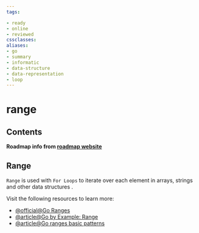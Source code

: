 ```yaml
---
tags:

- ready
- online
- reviewed
cssclasses:
aliases:
- go
- summary
- informatic
- data-structure
- data-representation
- loop
---
```


# range

## Contents

__Roadmap info from [roadmap website](https://roadmap.sh/golang/go-basics/range)__

## Range

`Range` is used with `For Loops` to iterate over each element in arrays, strings and other data structures .

Visit the following resources to learn more:

- [@official@Go Ranges](https://go.dev/tour/moretypes/16)
- [@article@Go by Example: Range](https://gobyexample.com/range)
- [@article@Go ranges basic patterns](https://yourbasic.org/golang/for-loop-range-array-slice-map-channel/)

